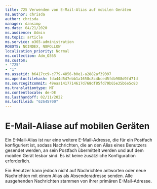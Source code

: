 ```yaml
---
title: 725 Verwenden von E-Mail-Alias auf mobilen Geräten
ms.author: chrisda
author: chrisda
manager: dansimp
ms.date: 04/21/2020
ms.audience: Admin
ms.topic: article
ms.service: o365-administration
ROBOTS: NOINDEX, NOFOLLOW
localization_priority: Normal
ms.collection: Adm_O365
ms.custom:
- "725"
- "1"
ms.assetid: b6417cc9-c779-4856-b0e1-a2882af39397
ms.openlocfilehash: fda44d547ebb1a1658c8c4bced5fdb988d9fd71d
ms.sourcegitcommit: 49eaa1417714617d768df85fd79b65e35b6e5c83
ms.translationtype: MT
ms.contentlocale: de-DE
ms.lasthandoff: 02/11/2022
ms.locfileid: "62645700"
---
```

# <a name="email-aliases-on-mobile-devices"></a>E-Mail-Aliase auf mobilen Geräten

Ein E-Mail-Alias ist nur eine weitere E-Mail-Adresse, die für ein Postfach konfiguriert ist, sodass Nachrichten, die an den Alias eines Benutzers gesendet werden, an sein Postfach übermittelt werden und auf dem mobilen Gerät lesbar sind. Es ist keine zusätzliche Konfiguration erforderlich.

Ein Benutzer kann jedoch nicht auf Nachrichten antworten oder neue Nachrichten mit einem Alias als Absenderadresse senden. Alle ausgehenden Nachrichten stammen von ihrer primären E-Mail-Adresse.

